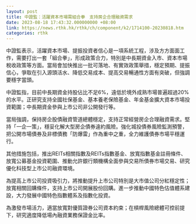 ```yaml
---
layout: post
title: 中證監：活躍資本市場需組合拳　支持房企合理融資需求
date: 2023-08-18 17:43:32.000000000 +08:00
link: https://news.rthk.hk/rthk/ch/component/k2/1714100-20230818.htm
categories: rthk
---
```


中證監表示，活躍資本市場、提振投資者信心是一項系統工程，涉及方方面面工作，需要打出一套「組合拳」，形成政策合力，特別是中長期資金入市、資本市場稅收政策等方面。當局會加快推出一批可落地、有實效政策舉措，穩定預期、提振信心，爭取在引入源頭活水、降低交易成本、提高交易暢通性方面有突破，但強調要穩字當頭。

中證監指，目前中長期資金持股佔比不足6%，遠低於境外成熟市場普遍超過20%的水平。正研究支持全國社保基金、基本養老保險基金、年金基金擴大資本市場投資範圍；中長期資金參與上市公司非公開發行等。

當局強調，保持房企股債融資管道總體穩定，支持正常經營房企合理融資需求。堅持「一企一策」，穩妥化解大型房企債券違約風險。強化城投債券風險監測預警，把公開市場債券及非標債務「防爆雷」作為重中之重，全力維護債券市場平穩運行。

其他措施包括，推出REITs相關指數及REITs指數基金、放寬指數基金註冊條件、放寬公募基金投資範圍、推動允許銀行類機構全面參與交易所債券市場交易、研究優化科技型上市公司融資環境。

為提高上市公司投資吸引力，將推動提升上市公司特別是大市值公司分紅穩定性；放寬相關回購條件，支持上市公司開展股份回購。進一步推動中國特色估值體系建設，大力發展中國特色指數體系及指數化投資。

為激發市場活力，適當放寬對優質證券公司資本約束；在槓桿風險總體可控前提下，研究適度降低場內融資業務保證金比率。
